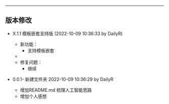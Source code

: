 
--------------------------
版本修改
--------------------------
 - X.1.1 模板嵌套支持版 (2022-10-09 10:36:33 by DailyR)
    - 新功能：
        - 支持模板嵌套
    - 
    - 修复问题：
        - 继续


 - 0.0.1- 新建文件夹 2022-10-09 10:36:29 by DailyR
	 - 增加README.md 梳理人工智能思路
	 - 增加个人感想

